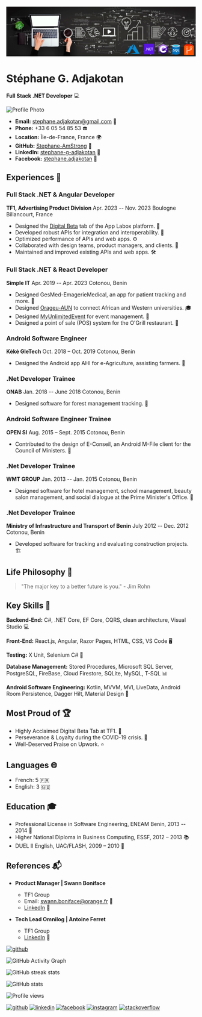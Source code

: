 ![Web and Mobile development](https://github.com/Stephane-AmStrong/Stephane-AmStrong/blob/main/FullStack-development-banner-LinkedIn.jpg)

# Stéphane G. Adjakotan
**Full Stack .NET Developer** 💻

![Profile Photo](Profil_Pro_Small.jpg)

- **Email:** stephane.adjakotan@gmail.com 📧
- **Phone:** +33 6 05 54 85 53 ☎️
- **Location:** Île-de-France, France 🌍
- **GitHub:** [Stephane-AmStrong](https://github.com/Stephane-AmStrong) 🚀
- **LinkedIn:** [stephane-g-adjakotan](https://www.linkedin.com/in/stephane-g-adjakotan) 👔
- **Facebook:** [stephane.adjakotan](https://www.facebook.com/stephane.adjakotan) 👤

## Experiences 💼

### Full Stack .NET & Angular Developer
**TF1, Advertising Product Division**
Apr. 2023 -- Nov. 2023
Boulogne Billancourt, France

- Designed the [Digital Beta](https://app.stg.labox.tf1pub.fr/campaigns/advertiser/42167/agency/3389/product/35757/digital-beta?startDate=2023-01-01&endDate=2023-07-31) tab of the App Labox platform. 🚀
- Developed robust APIs for integration and interoperability. 🔌
- Optimized performance of APIs and web apps. ⚙️
- Collaborated with design teams, product managers, and clients. 👥
- Maintained and improved existing APIs and web apps. 🛠️

### Full Stack .NET & React Developer
**Simple IT**
Apr. 2019 -- Apr. 2023
Cotonou, Benin

- Designed GesMed-EmagerieMedical, an app for patient tracking and more. 🏥
- Designed [Orageu-AUN](https://orageu-aun.com) to connect African and Western universities. 🎓
- Designed [MyUnlimitedEvent](https://www.myunlimitedevent.com) for event management. 🎉
- Designed a point of sale (POS) system for the O'Grill restaurant. 🍔

### Android Software Engineer
**Kèkè GleTech**
Oct. 2018 – Oct. 2019
Cotonou, Benin

- Designed the Android app AHI for e-Agriculture, assisting farmers. 🌾

### .Net Developer Trainee
**ONAB**
Jan. 2018 -- June 2018
Cotonou, Benin

- Designed software for forest management tracking. 🌲

### Android Software Engineer Trainee
**OPEN SI**
Aug. 2015 – Sept. 2015
Cotonou, Benin

- Contributed to the design of E-Conseil, an Android M-File client for the Council of Ministers. 📱

### .Net Developer Trainee
**WMT GROUP**
Jan. 2013 -- Jan. 2015
Cotonou, Benin

- Designed software for hotel management, school management, beauty salon management, and social dialogue at the Prime Minister's Office. 💼

### .Net Developer Trainee
**Ministry of Infrastructure and Transport of Benin**
July 2012 -- Dec. 2012
Cotonou, Benin

- Developed software for tracking and evaluating construction projects. 🏗️

## Life Philosophy 🌟
> "The major key to a better future is you." - Jim Rohn

## Key Skills 🚀
**Backend-End:** C#, .NET Core, EF Core, CQRS, clean architecture, Visual Studio 💻

**Front-End:** React.js, Angular, Razor Pages, HTML, CSS, VS Code 🖥️

**Testing:** X Unit, Selenium C# 🧪

**Database Management:** Stored Procedures, Microsoft SQL Server, PostgreSQL, FireBase, Cloud Firestore, SQLite, MySQL, T-SQL 📊

**Android Software Engineering:** Kotlin, MVVM, MVI, LiveData, Android Room Persistence, Dagger Hilt, Material Design 📱

## Most Proud of 🏆
- Highly Acclaimed Digital Beta Tab at TF1. 🥇
- Perseverance & Loyalty during the COVID-19 crisis. 🦸
- Well-Deserved Praise on Upwork. ⭐

## Languages 🌐
- French: 5 🇫🇷
- English: 3 🇬🇧

## Education 🎓
- Professional License in Software Engineering, ENEAM Benin, 2013 -- 2014 📜
- Higher National Diploma in Business Computing, ESSF, 2012 – 2013 📚
- DUEL II English, UAC/FLASH, 2009 – 2010 📖

## References 📬
- **Product Manager | Swann Boniface**
  - TF1 Group
  - Email: swann.boniface@orange.fr 📧
  - [LinkedIn](https://www.linkedin.com/in/swann-boniface-481b574b) 👥

- **Tech Lead Omnilog | Antoine Ferret**
  - TF1 Group
  - [LinkedIn](https://www.linkedin.com/in/antoine-ferret-73236390) 👤



[<img src='https://cdn.jsdelivr.net/npm/simple-icons@3.0.1/icons/github.svg' alt='github' height='40'>](https://github.com/Stephane-AmStrong)  

![GitHub Activity Graph](https://activity-graph.herokuapp.com/graph?username=Stephane-AmStrong) 

![GitHub streak stats](https://github-readme-streak-stats.herokuapp.com/?user=Stephane-AmStrong)  

![GitHub stats](https://github-readme-stats.vercel.app/api?username=Stephane-AmStrong&show_icons=true&count_private=true)  

![Profile views](https://gpvc.arturio.dev/Stephane-AmStrong)    


[<img src='https://cdn.jsdelivr.net/npm/simple-icons@3.0.1/icons/github.svg' alt='github' height='40'>](https://github.com/Stephane-AmStrong)  [<img src='https://cdn.jsdelivr.net/npm/simple-icons@3.0.1/icons/linkedin.svg' alt='linkedin' height='40'>](https://www.linkedin.com/in/in/stéphane-adjakotan-1b041a16b/)  [<img src='https://cdn.jsdelivr.net/npm/simple-icons@3.0.1/icons/facebook.svg' alt='facebook' height='40'>](https://www.facebook.com/stephane.adjakotan)  [<img src='https://cdn.jsdelivr.net/npm/simple-icons@3.0.1/icons/instagram.svg' alt='instagram' height='40'>](https://www.instagram.com/stephane_amstrong/)  [<img src='https://cdn.jsdelivr.net/npm/simple-icons@3.0.1/icons/stackoverflow.svg' alt='stackoverflow' height='40'>](https://stackoverflow.com/users/16149264/stephane-amstrong)  

